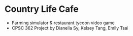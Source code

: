# Country Life Cafe
* Farming simulator & restaurant tycoon video game
* CPSC 362 Project by Dianella Sy, Kelsey Tang, Emily Tsai
